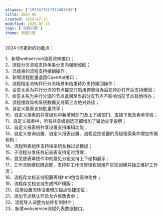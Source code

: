 ```yaml
---
aliases: ["1971677817332603692"]
title: 2024-05
created: 2025-07-15
modified: 2025-07-15
tags: ['流程引擎']
theme: 流程引擎
---
```


2024-05更新的功能点：

1、新增webservice流程流转接口；  
2、流程分叉流程支持单条分支内强制收回；  
3、已结束的流程支持撤销操作；  
4、新增流程批量退回OpenApi接口；  
5、流程指定流转并行分流场景未结束待办支持撤回操作；  
6、会签关系为并行分流的节点提交时启用停留待办后在待办打开后支持撤回；  
7、会签关系为并行分流的节点退回至当前分支节点不影响当前节点其他待办；  
8、流程接收异构系统数据支持第三方绝对路径；  
9、自定义报表支持批量共享；  
10、自定义报表的共享级别中新增同部门及上下级部门、直接下属及表单字段；  
11、自定义报表中，所有共享级别选项都增加了辅助文字说明；  
12、自定义报表的共享设置支持编辑功能；  
13、自定义查询设置、自定义报表设置、流程监控设置的高级搜索条件增加所属机构；  
14、流程列表组件支持按系统名称过滤数据；  
15、子流程分发任务记录表支持定时清理；  
16、意见放表单控件中的意见分组支持上下结构展示；  
17、工作流新建权限调整，支持非工作流管理权限用户实现创建并独立维护工作流；  
18、流程存文档支持配置离线html包含表单附件；  
19、流程存文档支持生成PDF横版；  
20、应用设置流转设置增加锚点快捷定位；  
21、添加节点默认开启允许修改表单；  
22、流程导入调整为始终复制附件；  
23、新增webservice流程列表数据接口。